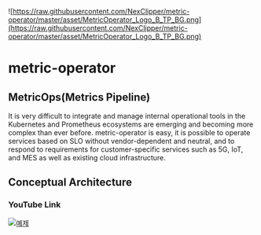 ![https://raw.githubusercontent.com/NexClipper/metric-operator/master/asset/MetricOperator_Logo_B_TP_BG.png](https://raw.githubusercontent.com/NexClipper/metric-operator/master/asset/MetricOperator_Logo_B_TP_BG.png)

# metric-operator

## MetricOps(Metrics Pipeline)

It is very difficult to integrate and manage internal operational tools in the Kubernetes and Prometheus ecosystems are emerging and becoming more complex than ever before. metric-operator is easy, it is possible to operate services based on SLO without vendor-dependent and neutral, and to respond to requirements for customer-specific services such as 5G, IoT, and MES as well as existing cloud infrastructure.

## Conceptual Architecture

### YouTube Link
[![예제](http://img.youtube.com/vi/xOya8uWrVk0/0.jpg)](https://youtu.be/xOya8uWrVk0?t=0s)

